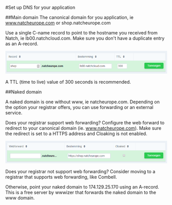 #Set up DNS for your application

##Main domain
The canonical domain for you application, ie www.natcheurope.com or shop.natcheurope.com

Use a single C-name record to point to the hostname you received from Natch, ie lb00.natchcloud.com. Make sure you don't have a duplicate entry as an A-record.

![This is an image](\cname_combell.png)


A TTL (time to live) value of 300 seconds is recommended.



##Naked domain

A naked domain is one without www, ie natcheurope.com. Depending on the option your registrar offers, you can use forwarding or an external service.

Does your registrar support web forwarding?
Configure the web forward to redirect to your canonical domain (ie. www.natcheurope.com). Make sure the redirect is set to a HTTPS address and Cloaking is not enabled.

![This is an image](\webforwarding_mycombell.png)

Does your registrar not support web forwarding?
Consider moving to a registrar that supports web forwarding, like Combell.

Otherwise, point your naked domain to 174.129.25.170 using an A-record. This is a free server by wwwizer that forwards the naked domain to the www domain.



